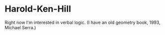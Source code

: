 # Harold-Ken-Hill
Right now I'm interested in verbal logic. (I have an old geometry book, 1993, Michael Serra.)
